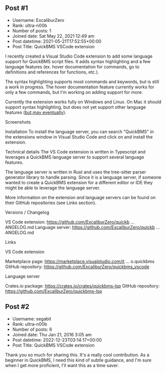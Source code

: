 ## Post #1
- Username: ExcaliburZero
- Rank: ultra-n00b
- Number of posts: 1
- Joined date: Sat May 22, 2021 12:49 am
- Post datetime: 2021-05-21T17:52:55+00:00
- Post Title: QuickBMS VSCode extension

I recently created a Visual Studio Code extension to add some language support for QuickBMS script files. It adds syntax highlighting and a few language features (ex. hover documentation for commands, go to definitions and references for functions, etc.).

The syntax highlighting supports most commands and keywords, but is still a work in progress. The hover documentation feature currently works for only a few commands, but I'm working on adding support for more.

Currently the extension works fully on Windows and Linux. On Mac it should support syntax highlighting, but does not yet support other language features ([but may eventually](https://github.com/ExcaliburZero/quickbms-lsp/issues/9)).

Screenshots




Installation
To install the language server, you can search "QuickBMS" in the extensions window in Visual Studio Code and click on and install the extension.


Technical details
The VS Code extension is written in Typescript and leverages a QuickBMS language server to support several language features.

The language server is written in Rust and uses the tree-sitter parser generator library to handle parsing. Since it is a language server, if someone wanted to create a QuickBMS extension for a different editor or IDE they might be able to leverage the language server.

More information on the extension and language servers can be found on their GitHub repositories (see Links section).


Versions / Changelog

 VS Code extension: https://github.com/ExcaliburZero/quickb ... ANGELOG.md
 Language server: https://github.com/ExcaliburZero/quickb ... ANGELOG.md

Links

 VS Code extension
    
 Marketplace page: https://marketplace.visualstudio.com/it ... o.quickbms
 GitHub repository: https://github.com/ExcaliburZero/quickbms_vscode

 Language server
    
 Crates.io package: https://crates.io/crates/quickbms-lsp
 GitHub repository: https://github.com/ExcaliburZero/quickbms-lsp
## Post #2
- Username: segabit
- Rank: ultra-n00b
- Number of posts: 6
- Joined date: Thu Jan 21, 2016 3:05 am
- Post datetime: 2022-12-23T03:14:17+00:00
- Post Title: QuickBMS VSCode extension

Thank you so much for sharing this. It's a really cool contribution. As a beginner in QuickBMS, I need this kind of subtle guidance, and I'm sure when I get more proficient, I'll want this as a time saver.
